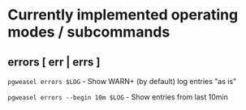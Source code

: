 # Currently implemented operating modes / subcommands

## errors [ err | errs ]

`pgweasel errors $LOG` - Show WARN+ (by default) log entries "as is"

`pgweasel errors --begin 10m $LOG` - Show entries from last 10min
